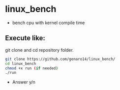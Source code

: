 # linux_bench
+ bench cpu with kernel compile time

## Execute like:
git clone and cd repository folder.
``` bash
git clone https://github.com/genaro14/linux_bench/
cd linux_bench
chmod +x run (if needed)
./run
```
+ Answer y/n

